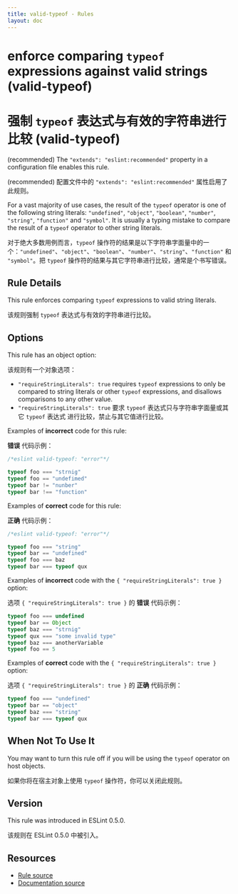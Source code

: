 ```yaml
---
title: valid-typeof - Rules
layout: doc
---
```

<!-- Note: No pull requests accepted for this file. See README.md in the root directory for details. -->

# enforce comparing `typeof` expressions against valid strings (valid-typeof)

# 强制 `typeof` 表达式与有效的字符串进行比较 (valid-typeof)

(recommended) The `"extends": "eslint:recommended"` property in a configuration file enables this rule.

(recommended) 配置文件中的 `"extends": "eslint:recommended"` 属性启用了此规则。

For a vast majority of use cases, the result of the `typeof` operator is one of the following string literals: `"undefined"`, `"object"`, `"boolean"`, `"number"`, `"string"`, `"function"` and `"symbol"`. It is usually a typing mistake to compare the result of a `typeof` operator to other string literals.

对于绝大多数用例而言，`typeof` 操作符的结果是以下字符串字面量中的一个：`"undefined"`、`"object"`、`"boolean"`、`"number"`、`"string"`、`"function"` 和 `"symbol"`。把 `typeof` 操作符的结果与其它字符串进行比较，通常是个书写错误。

## Rule Details

This rule enforces comparing `typeof` expressions to valid string literals.

该规则强制 `typeof` 表达式与有效的字符串进行比较。

## Options

This rule has an object option:

该规则有一个对象选项：

* `"requireStringLiterals": true` requires `typeof` expressions to only be compared to string literals or other `typeof` expressions, and disallows comparisons to any other value.
* `"requireStringLiterals": true` 要求 `typeof` 表达式只与字符串字面量或其它 `typeof` 表达式 进行比较，禁止与其它值进行比较。

Examples of **incorrect** code for this rule:

**错误** 代码示例：

```js
/*eslint valid-typeof: "error"*/

typeof foo === "strnig"
typeof foo == "undefimed"
typeof bar != "nunber"
typeof bar !== "function"
```

Examples of **correct** code for this rule:

**正确** 代码示例：

```js
/*eslint valid-typeof: "error"*/

typeof foo === "string"
typeof bar == "undefined"
typeof foo === baz
typeof bar === typeof qux
```

Examples of **incorrect** code with the `{ "requireStringLiterals": true }` option:

选项 `{ "requireStringLiterals": true }` 的 **错误** 代码示例：

```js
typeof foo === undefined
typeof bar == Object
typeof baz === "strnig"
typeof qux === "some invalid type"
typeof baz === anotherVariable
typeof foo == 5
```

Examples of **correct** code with the `{ "requireStringLiterals": true }` option:

选项 `{ "requireStringLiterals": true }` 的 **正确** 代码示例：

```js
typeof foo === "undefined"
typeof bar == "object"
typeof baz === "string"
typeof bar === typeof qux
```

## When Not To Use It

You may want to turn this rule off if you will be using the `typeof` operator on host objects.

如果你将在宿主对象上使用 `typeof` 操作符，你可以关闭此规则。

## Version

This rule was introduced in ESLint 0.5.0.

该规则在 ESLint 0.5.0 中被引入。

## Resources

* [Rule source](https://github.com/eslint/eslint/tree/master/lib/rules/valid-typeof.js)
* [Documentation source](https://github.com/eslint/eslint/tree/master/docs/rules/valid-typeof.md)
